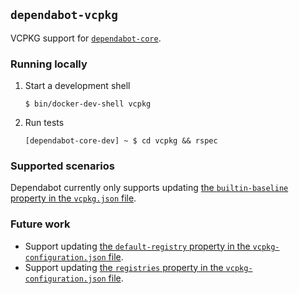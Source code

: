 ## `dependabot-vcpkg`

VCPKG support for [`dependabot-core`][core-repo].

### Running locally

1. Start a development shell

   ```
   $ bin/docker-dev-shell vcpkg
   ```

2. Run tests

   ```
   [dependabot-core-dev] ~ $ cd vcpkg && rspec
   ```

### Supported scenarios

Dependabot currently only supports updating [the `builtin-baseline` property in the `vcpkg.json` file][builtin-baseline].

### Future work

- Support updating [the `default-registry` property in the `vcpkg-configuration.json` file][default-registry].
- Support updating [the `registries` property in the `vcpkg-configuration.json` file][registries].

[core-repo]: https://github.com/dependabot/dependabot-core
[builtin-baseline]: https://learn.microsoft.com/vcpkg/reference/vcpkg-json#builtin-baseline
[default-registry]: https://learn.microsoft.com/vcpkg/reference/vcpkg-configuration-json#default-registry
[registries]: https://learn.microsoft.com/vcpkg/reference/vcpkg-configuration-json#registries
